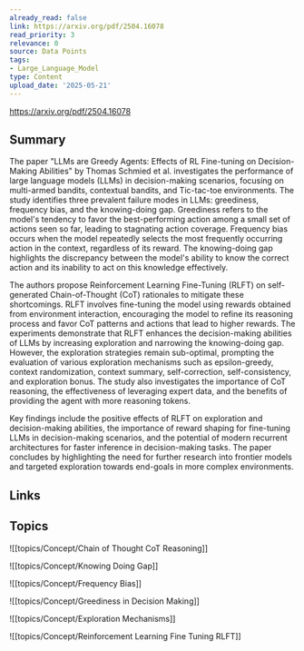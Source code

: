 ```yaml
---
already_read: false
link: https://arxiv.org/pdf/2504.16078
read_priority: 3
relevance: 0
source: Data Points
tags:
- Large_Language_Model
type: Content
upload_date: '2025-05-21'
---
```


https://arxiv.org/pdf/2504.16078
## Summary

The paper "LLMs are Greedy Agents: Effects of RL Fine-tuning on Decision-Making Abilities" by Thomas Schmied et al. investigates the performance of large language models (LLMs) in decision-making scenarios, focusing on multi-armed bandits, contextual bandits, and Tic-tac-toe environments. The study identifies three prevalent failure modes in LLMs: greediness, frequency bias, and the knowing-doing gap. Greediness refers to the model's tendency to favor the best-performing action among a small set of actions seen so far, leading to stagnating action coverage. Frequency bias occurs when the model repeatedly selects the most frequently occurring action in the context, regardless of its reward. The knowing-doing gap highlights the discrepancy between the model's ability to know the correct action and its inability to act on this knowledge effectively.

The authors propose Reinforcement Learning Fine-Tuning (RLFT) on self-generated Chain-of-Thought (CoT) rationales to mitigate these shortcomings. RLFT involves fine-tuning the model using rewards obtained from environment interaction, encouraging the model to refine its reasoning process and favor CoT patterns and actions that lead to higher rewards. The experiments demonstrate that RLFT enhances the decision-making abilities of LLMs by increasing exploration and narrowing the knowing-doing gap. However, the exploration strategies remain sub-optimal, prompting the evaluation of various exploration mechanisms such as epsilon-greedy, context randomization, context summary, self-correction, self-consistency, and exploration bonus. The study also investigates the importance of CoT reasoning, the effectiveness of leveraging expert data, and the benefits of providing the agent with more reasoning tokens.

Key findings include the positive effects of RLFT on exploration and decision-making abilities, the importance of reward shaping for fine-tuning LLMs in decision-making scenarios, and the potential of modern recurrent architectures for faster inference in decision-making tasks. The paper concludes by highlighting the need for further research into frontier models and targeted exploration towards end-goals in more complex environments.
## Links


## Topics

![[topics/Concept/Chain of Thought CoT Reasoning]]

![[topics/Concept/Knowing Doing Gap]]

![[topics/Concept/Frequency Bias]]

![[topics/Concept/Greediness in Decision Making]]

![[topics/Concept/Exploration Mechanisms]]

![[topics/Concept/Reinforcement Learning Fine Tuning RLFT]]